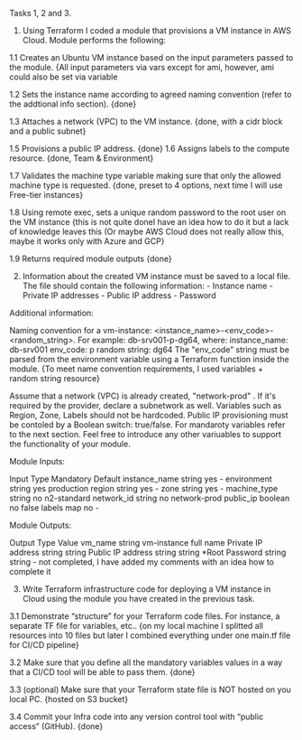 Tasks 1, 2 and 3.

1.  Using Terraform I coded a module that provisions a VM instance in AWS Cloud. Module performs the following:

1.1 Creates an Ubuntu VM instance based on the input parameters passed to the module.
{All input parameters via vars except for ami, however, ami could also be set via variable

1.2 Sets the instance name according to agreed naming convention (refer to the addtional info section).
{done}

1.3 Attaches a network (VPC) to the VM instance.
{done, with a cidr block and a public subnet}

1.5 Provisions a public IP address.
{done}
1.6 Assigns labels to the compute resource.
{done, Team & Environment}

1.7 Validates the machine type variable making sure that only the allowed machine type is requested.
{done, preset to 4 options, next time I will use Free-tier instances}

1.8 Using remote exec, sets a unique random password to the root user on the VM instance 
{this is not quite doneI have an idea how to do it but a lack of knowledge leaves this (Or maybe AWS Cloud does not really allow this, maybe it works only with Azure and GCP}

1.9 Returns required module outputs
{done}

2. Information about the created VM instance must be saved to a local file. The file should contain the following information: - Instance name - Private IP addresses - Public IP address - Password

Additional information:

Naming convention for a vm-instance: <instance_name>-<env_code>-<random_string>. For example: db-srv001-p-dg64, where:
instance_name: db-srv001
env_code: p
random string: dg64
The "env_code” string must be parsed from the environment variable using a Terraform function inside the module.
{To meet name convention requirements, I used variables + random string resource}

Assume that a network (VPC) is already created, "network-prod" . If it's required by the provider, declare a subnetwork as well.
Variables such as Region, Zone, Labels should not be hardcoded.
Public IP provisioning must be contoled by a Boolean switch: true/false.
For mandaroty variables refer to the next section. Feel free to introduce any other variuables to support the functionality of your module.

Module Inputs:

Input	Type	Mandatory	Default
instance_name	string	yes	-
environment	string	yes	production
region	string	yes	-
zone	string	yes	-
machine_type	string	no	n2-standard
network_id	string	no	network-prod
public_ip	boolean	no	false
labels	map	no	-

Module Outputs:

Output	Type	Value
vm_name	string	vm-instance full name
Private IP address	string	string
Public IP address	string	string
*Root Password	string	string - not completed, I have added my comments with an idea how to complete it

3. Write Terraform infrastructure code for deploying a VM instance in Cloud using the module you have created in the previous task.

3.1 Demonstrate “structure” for your Terraform code files. For instance, a separate TF file for variables, etc..
{on my local machine I splitted all resources into 10 files but later I combined everything under one main.tf file for CI/CD pipeline}

3.2 Make sure that you define all the mandatory variables values in a way that a CI/CD tool will be able to pass them.
{done}

3.3 (optional) Make sure that your Terraform state file is NOT hosted on you local PC.
{hosted on S3 bucket}

3.4 Commit your Infra code into any version control tool with “public access” (GitHub).
{done}
